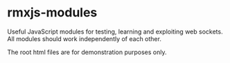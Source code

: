 # rmxjs-modules
Useful JavaScript modules for testing, learning and exploiting web sockets. All modules should work independently of each other.

The root html files are for demonstration purposes only. 